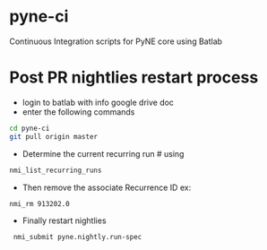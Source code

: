 pyne-ci
=======

Continuous Integration scripts for PyNE core using Batlab

Post PR nightlies restart process
=================================

 - login to batlab with info google drive doc
 - enter the following commands
 ```sh
 cd pyne-ci
 git pull origin master
 ```
 - Determine the current recurring run # using
 ```sh
 nmi_list_recurring_runs
 ```
 - Then remove the associate Recurrence ID ex:
 ```sh
 nmi_rm 913202.0
 ```
 - Finally restart nightlies 
 ```sh
  nmi_submit pyne.nightly.run-spec 
 ```
